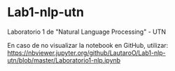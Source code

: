 # Lab1-nlp-utn
Laboratorio 1 de "Natural Language Processing" - UTN

En caso de no visualizar la notebook en GitHub, utilizar:
https://nbviewer.jupyter.org/github/LautaroO/Lab1-nlp-utn/blob/master/Laboratorio1-nlp.ipynb
